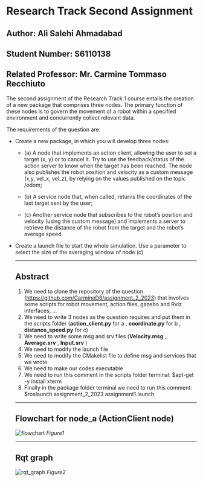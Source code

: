 Research Track Second Assignment
=================================

Author: Ali Salehi Ahmadabad
-------------------------------------------------------
Student Number: S6110138 
-------------------------------------------------------
Related Professor: Mr. Carmine Tommaso Recchiuto
--------------------------------------------------------
The second assignment of the Research Track 1 course entails the creation of a new package that comprises three nodes. The primary function of these nodes is to govern the movement of a robot within a specified environment and concurrently collect relevant data.

The requirements of the question are:
- Create a new package, in which you will develop three nodes:
  
   - (a) A node that implements an action client, allowing the user to set a target (x, y) or to cancel it. Try to use the 
     feedback/status of the action server to know when the target has been reached. The node also publishes the
     robot position and velocity as a custom message (x,y, vel_x, vel_z), by relying on the values published on the
     topic /odom;

   - (b) A service node that, when called, returns the coordinates of the last target sent by the user;

   - (c) Another service node that subscribes to the robot’s position and velocity (using the custom message) and
implements a server to retrieve the distance of the robot from the target and the robot’s average speed.

- Create a launch file to start the whole simulation. Use a parameter to select the size of the averaging window of node (c)

  --------------------------------------------------------
  ## Abstract

  1) We need to clone the repository of the question (https://github.com/CarmineD8/assignment_2_2023) that involves some scripts for robot movement, action files, gazebo and Rviz interfaces, ...
  2) We need to write 3 nodes as the question requires and put them in the scripts folder (**action_client.py** for a , **coordinate.py** for b , **distance_speed.py** for c)
  3) We need to write some msg and srv files (**Velocity.msg** , **Average.srv** , **Input.srv** )
  4) We need to modify the launch file
  5) We need to modify the CMakelist file to define msg and services that we wrote
  6) We need to make our codes executable
  7) We need to run this comment in the scripts folder terminal: $apt-get -y install xterm
  8) Finally in the package folder terminal we need to run this comment: $roslaunch assignment_2_2023 assignment1.launch
 
  --------------------------------------------------------
  ## Flowchart for node_a (ActionClient node)
  ![flowchart](https://github.com/AliSalehiAhmadabad/ResearchTrack_2nd_Assignment/assets/150590478/4d926e7a-50a0-4648-ab53-b849662b81d3)
  *Figure1*
  
  --------------------------------------------------------
  ## Rqt graph
  ![rqt_graph](https://github.com/AliSalehiAhmadabad/ResearchTrack_2nd_Assignment/assets/150590478/a8ca2564-1d39-4466-a638-99f45be7839e)
  *Figure2*


  
  


